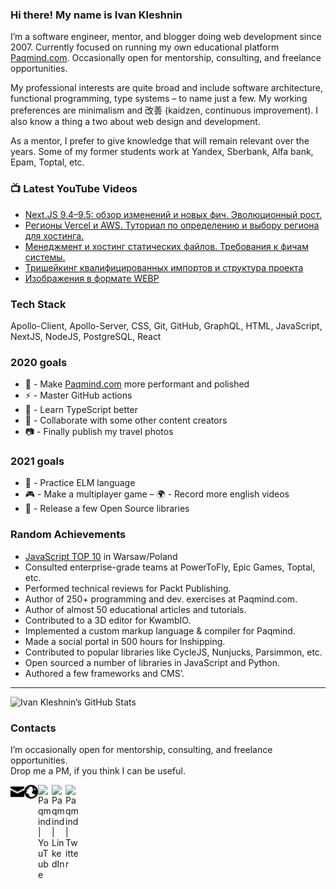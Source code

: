 ### Hi there! My name is Ivan Kleshnin

I’m a software engineer, mentor, and blogger doing web development since 2007.
Currently focused on running my own educational platform [Paqmind.com](https://paqmind.com).
Occasionally open for mentorship, consulting, and freelance opportunities. 

My professional interests are quite broad and include software architecture, functional programming, 
type systems – to name just a few. My working preferences are minimalism and 改善 (kaidzen, continuous improvement).
I also know a thing a two about web design and development.

As a mentor, I prefer to give knowledge that will remain relevant over the years. 
Some of my former students work at Yandex, Sberbank, Alfa bank, Epam, Toptal, etc.

### 📺 Latest YouTube Videos
<!-- YOUTUBE:START -->
- [Next.JS 9.4–9.5: обзор изменений и новых фич. Эволюционный рост.](https://www.youtube.com/watch?v=g-mpdMhdzb0)
- [Регионы Vercel и AWS. Туториал по определению и выбору региона для хостинга.](https://www.youtube.com/watch?v=VyuuWiB26WQ)
- [Менеджмент и хостинг статических файлов. Требования к фичам системы.](https://www.youtube.com/watch?v=gcz1lpv_wT4)
- [Тришейкинг квалифицированных импортов и структура проекта](https://www.youtube.com/watch?v=Xt3Y0H9Tk9g)
- [Изображения в формате WEBP](https://www.youtube.com/watch?v=oQzKOuYQsEo)
<!-- YOUTUBE:END -->

### Tech Stack

Apollo-Client, Apollo-Server, CSS, Git, GitHub, GraphQL, HTML, JavaScript, NextJS, NodeJS, PostgreSQL, React

### 2020 goals

- 🔮 - Make [Paqmind.com](https://paqmind.com) more performant and polished
- ⚡ - Master GitHub actions
- 🦋 - Learn TypeScript better 
- 👯 - Collaborate with some other content creators
- 📷 - Finally publish my travel photos
 
### 2021 goals 

- 💎 - Practice ELM language
- 🎮 - Make a multiplayer game 
– 🌍 - Record more english videos
- 🥅 - Release a few Open Source libraries

### Random Achievements

- [JavaScript TOP 10](http://git-awards.com/users/search?login=ivan-kleshnin) in Warsaw/Poland
- Consulted enterprise-grade teams at PowerToFly, Epic Games, Toptal, etc.
- Performed technical reviews for Packt Publishing.
- Author of 250+ programming and dev. exercises at Paqmind.com.
- Author of almost 50 educational articles and tutorials.
- Contributed to a 3D editor for KwambIO.
- Implemented a custom markup language & compiler for Paqmind.
- Made a social portal in 500 hours for Inshipping.
- Contributed to popular libraries like CycleJS, Nunjucks, Parsimmon, etc.
- Open sourced a number of libraries in JavaScript and Python.
- Authored a few frameworks and CMS’.

--- 

<img alt="Ivan Kleshnin’s GitHub Stats" src="https://github-readme-stats.vercel.app/api?username=ivan-kleshnin&show_icons=true&hide-border=true"/>
 
### Contacts

I’m occasionally open for mentorship, consulting, and freelance opportunities.<br/>
Drop me a PM, if you think I can be useful.

[<img align="left" alt="Paqmind.com" width="22px" src="https://raw.githubusercontent.com/iconic/open-iconic/master/svg/envelope-closed.svg" />][info@paqmind]
[<img align="left" alt="Paqmind | Email" width="22px" src="https://raw.githubusercontent.com/iconic/open-iconic/master/svg/globe.svg" />][paqmind]
[<img align="left" alt="Paqmind | YouTube" width="22px" src="https://cdn.jsdelivr.net/npm/simple-icons@v3/icons/youtube.svg" />][youtube]
[<img align="left" alt="Paqmind | LinkedIn" width="22px" src="https://cdn.jsdelivr.net/npm/simple-icons@v3/icons/linkedin.svg" />][linkedin]
[<img align="left" alt="Paqmind | Twitter" width="22px" src="https://cdn.jsdelivr.net/npm/simple-icons@v3/icons/twitter.svg" />][twitter]

[info@paqmind]: mailto:info@paqmind.com
[paqmind]: https://paqmind.com
[youtube]: https://youtube.com/c/ivan-kleshnin
[linkedin]: https://linkedin.com/in/ivan-kleshnin
[twitter]: https://twitter.com/ivankleshnin
